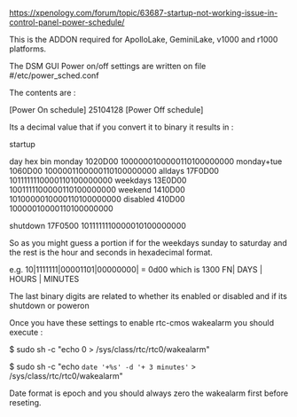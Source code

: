 https://xpenology.com/forum/topic/63687-startup-not-working-issue-in-control-panel-power-schedule/

This is the ADDON required for ApolloLake, GeminiLake, v1000 and r1000 platforms.

The DSM GUI Power on/off settings are written on file #/etc/power_sched.conf

The contents are : 

[Power On schedule]
25104128
[Power Off schedule]

Its a decimal value that if you convert it to binary it results in :

startup

day        hex     bin
monday     1020D00 1000000100000110100000000
monday+tue 1060D00 1000001100000110100000000
alldays    17F0D00 1011111110000110100000000
weekdays   13E0D00 1001111100000110100000000
weekend    1410D00 1010000010000110100000000
disabled 410D00      10000010000110100000000

shutdown
           17F0500 1011111110000010100000000

So as you might guess a portion if for the weekdays sunday to saturday and the rest is the hour and seconds in hexadecimal format.

e.g.         10|1111111|00001101|00000000| = 0d00 which is 1300 
             FN|  DAYS |  HOURS | MINUTES 

The last binary digits are related to whether its enabled or disabled and if its shutdown or poweron 

Once you have these settings to enable rtc-cmos wakealarm you should execute :

$ sudo sh -c "echo 0 > /sys/class/rtc/rtc0/wakealarm"

$ sudo sh -c "echo `date '+%s' -d '+ 3 minutes'` > /sys/class/rtc/rtc0/wakealarm"

Date format is epoch and you should always zero the wakealarm first before reseting.
